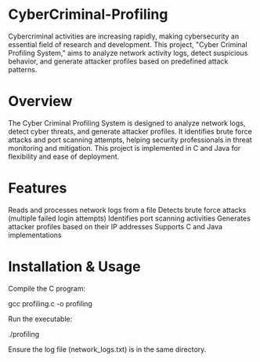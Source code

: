 # CyberCriminal-Profiling
Cybercriminal activities are increasing rapidly, making cybersecurity an essential field of research and development. This project, "Cyber Criminal Profiling System," aims to analyze network activity logs, detect suspicious behavior, and generate attacker profiles based on predefined attack patterns. 

# Overview

The Cyber Criminal Profiling System is designed to analyze network logs, detect cyber threats, and generate attacker profiles. It identifies brute force attacks and port scanning attempts, helping security professionals in threat monitoring and mitigation. This project is implemented in C and Java for flexibility and ease of deployment.

# Features
Reads and processes network logs from a file
Detects brute force attacks (multiple failed login attempts)
Identifies port scanning activities
Generates attacker profiles based on their IP addresses
Supports C and Java implementations

# Installation & Usage
Compile the C program:

  gcc profiling.c -o profiling

Run the executable:

  ./profiling


Ensure the log file (network_logs.txt) is in the same directory.
